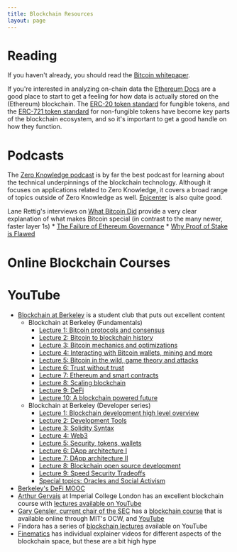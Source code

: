 ```yaml
---
title: Blockchain Resources
layout: page
---
```

# Reading

If you haven't already, you should read the [Bitcoin whitepaper](https://bitcoin.org/bitcoin.pdf).

If you're interested in analyzing on-chain data the [Ethereum Docs](https://ethereum.org/en/developers/docs/) are a good place to start to get a feeling for how data is actually stored on the (Ethereum) blockchain.
The [ERC-20 token standard](https://ethereum.org/en/developers/docs/standards/tokens/erc-20/) for fungible tokens, and the [ERC-721 token standard](https://ethereum.org/en/developers/docs/standards/tokens/erc-721/) 
for non-fungible tokens have become key parts of the blockchain ecosystem, and so it's important to get a good handle on how they function.

# Podcasts

The [Zero Knowledge podcast](https://www.zeroknowledge.fm) is by far the best podcast for learning about the technical underpinnings of the blockchain technology.  Although it focuses on applications related to Zero Knowledge, it covers a broad range of topics outside of Zero Knowledge as well. 
[Epicenter](https://epicenter.tv/) is also quite good.

Lane Rettig's interviews on [What Bitcoin Did](https://www.whatbitcoindid.com) provide a very clear explanation of what makes Bitcoin special (in contrast to the many newer, faster layer 1s) 
	* [The Failure of Ethereum Governance](https://www.whatbitcoindid.com/podcast/the-failure-of-ethereum-governance)
	* [Why Proof of Stake is Flawed](https://www.whatbitcoindid.com/podcast/why-proof-of-stake-is-flawed)

# Online Blockchain Courses

# YouTube

* [Blockchain at Berkeley](https://www.youtube.com/c/BlockchainatBerkeley/videos) is a student club that puts out excellent content
  * Blockchain at Berkeley (Fundamentals)
    * [Lecture 1: Bitcoin protocols and consensus](https://www.youtube.com/watch?v=AUFOr9qWnhs)
    * [Lecture 2: Bitcoin to blockchain history](https://www.youtube.com/watch?v=zgL6Vlhg8RE)
    * [Lecture 3: Bitcoin mechanics and optimizations](https://www.youtube.com/watch?v=Z-peRVXlIw0)
    * [Lecture 4: Interacting with Bitcoin wallets, mining and more](https://www.youtube.com/watch?v=6JV4dGX_ABU)
    * [Lecture 5: Bitcoin in the wild, game theory and attacks](https://www.youtube.com/watch?v=6qfoylDftK8)
    * [Lecture 6: Trust without trust](https://www.youtube.com/watch?v=KhBNWlQHwFg)
    * [Lecture 7: Ethereum and smart contracts](https://www.youtube.com/watch?v=GW7L1lAU9oA)
    * [Lecture 8: Scaling blockchain](https://www.youtube.com/watch?v=6TBNPVkATEc)
    * [Lecture 9: DeFi](https://www.youtube.com/watch?v=XzBrZq7jjb4)
    * [Lecture 10: A blockchain powered future](https://www.youtube.com/watch?v=_c9HYeYFKRc)
  * Blockchain at Berkeley (Developer series)
    * [Lecture 1: Blockchain development high level overview](https://www.youtube.com/watch?v=wKZaB4LNVg8)
    * [Lecture 2: Development Tools](https://www.youtube.com/watch?v=8UW-SHHt41k)
    * [Lecture 3: Solidity Syntax](https://www.youtube.com/watch?v=j7oITlQLhhg)
    * [Lecture 4: Web3](https://www.youtube.com/watch?v=-FvmBZRD_sA)
    * [Lecture 5: Security, tokens, wallets](https://www.youtube.com/watch?v=3Cx8Q9vheGs)
    * [Lecture 6: DApp architecture I](https://www.youtube.com/watch?v=KBSq8-LnUDI)
    * [Lecture 7: DApp architecture II](https://www.youtube.com/watch?v=_SWgJzSaVkY)
    * [Lecture 8: Blockchain open source development](https://www.youtube.com/watch?v=WyprBFQzc3c)
    * [Lecture 9: Speed Security Tradeoffs](https://www.youtube.com/watch?v=p88-pBfyKm8)
    * [Special topics: Oracles and Social Activism](https://www.youtube.com/watch?v=LXuvAhBSVnQ)
* [Berkeley's DeFi MOOC](https://defi-learning.org/)
* [Arthur Gervais](https://arthurgervais.com/) at Imperial College London has an excellent blockchain course with [lectures available on YouTube](https://www.youtube.com/playlist?list=PLOa3v6xgsJullbz4uD13nm-U5D_cw0xLh)
* [Gary Gensler, current chair of the SEC](https://www.sec.gov/biography/gary-gensler) has a [blockchain course](https://ocw.mit.edu/courses/sloan-school-of-management/15-s12-blockchain-and-money-fall-2018/video-lectures/) that is available online through MIT's OCW, and [YouTube](https://www.youtube.com/playlist?list=PLUl4u3cNGP63UUkfL0onkxF6MYgVa04Fn)
* Findora has a series of [blockchain lectures](https://www.youtube.com/playlist?list=PLQJsVdrTRY9SFcDmnJUoWnj_d2fbJTXsK) available on YouTube
* [Finematics](https://www.youtube.com/channel/UCh1ob28ceGdqohUnR7vBACA) has individual explainer videos for different aspects of the blockchain space, but these are a bit high hype
